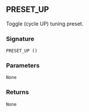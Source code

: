## PRESET\_UP

Toggle (cycle UP) tuning preset.


### Signature

`PRESET_UP ()`


### Parameters

`None`


### Returns

`None`
